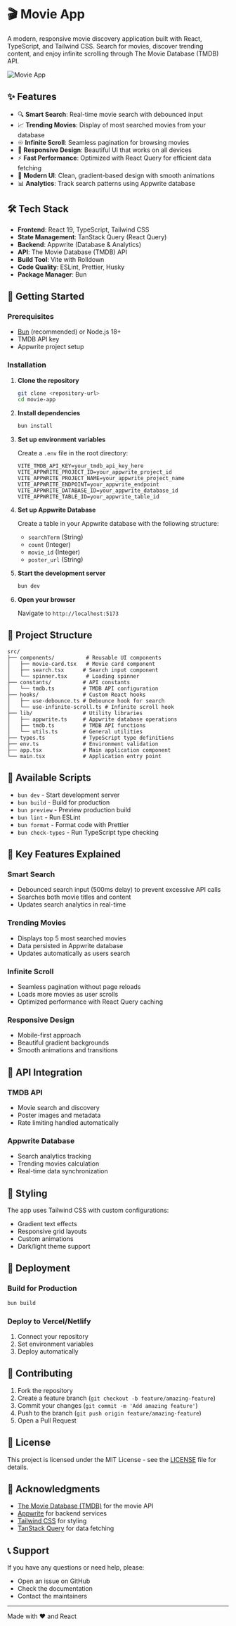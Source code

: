 # 🎬 Movie App

A modern, responsive movie discovery application built with React, TypeScript, and Tailwind CSS. Search for movies, discover trending content, and enjoy infinite scrolling through The Movie Database (TMDB) API.

![Movie App](public/hero-img.png)

## ✨ Features

- 🔍 **Smart Search**: Real-time movie search with debounced input
- 📈 **Trending Movies**: Display of most searched movies from your database
- ♾️ **Infinite Scroll**: Seamless pagination for browsing movies
- 📱 **Responsive Design**: Beautiful UI that works on all devices
- ⚡ **Fast Performance**: Optimized with React Query for efficient data fetching
- 🎨 **Modern UI**: Clean, gradient-based design with smooth animations
- 📊 **Analytics**: Track search patterns using Appwrite database

## 🛠️ Tech Stack

- **Frontend**: React 19, TypeScript, Tailwind CSS
- **State Management**: TanStack Query (React Query)
- **Backend**: Appwrite (Database & Analytics)
- **API**: The Movie Database (TMDB) API
- **Build Tool**: Vite with Rolldown
- **Code Quality**: ESLint, Prettier, Husky
- **Package Manager**: Bun

## 🚀 Getting Started

### Prerequisites

- [Bun](https://bun.sh/) (recommended) or Node.js 18+
- TMDB API key
- Appwrite project setup

### Installation

1. **Clone the repository**

   ```bash
   git clone <repository-url>
   cd movie-app
   ```

2. **Install dependencies**

   ```bash
   bun install
   ```

3. **Set up environment variables**

   Create a `.env` file in the root directory:

   ```env
   VITE_TMDB_API_KEY=your_tmdb_api_key_here
   VITE_APPWRITE_PROJECT_ID=your_appwrite_project_id
   VITE_APPWRITE_PROJECT_NAME=your_appwrite_project_name
   VITE_APPWRITE_ENDPOINT=your_appwrite_endpoint
   VITE_APPWRITE_DATABASE_ID=your_appwrite_database_id
   VITE_APPWRITE_TABLE_ID=your_appwrite_table_id
   ```

4. **Set up Appwrite Database**

   Create a table in your Appwrite database with the following structure:
   - `searchTerm` (String)
   - `count` (Integer)
   - `movie_id` (Integer)
   - `poster_url` (String)

5. **Start the development server**

   ```bash
   bun dev
   ```

6. **Open your browser**

   Navigate to `http://localhost:5173`

## 📁 Project Structure

```
src/
├── components/          # Reusable UI components
│   ├── movie-card.tsx   # Movie card component
│   ├── search.tsx      # Search input component
│   └── spinner.tsx      # Loading spinner
├── constants/          # API constants
│   └── tmdb.ts         # TMDB API configuration
├── hooks/              # Custom React hooks
│   ├── use-debounce.ts # Debounce hook for search
│   └── use-infinite-scroll.ts # Infinite scroll hook
├── lib/                # Utility libraries
│   ├── appwrite.ts     # Appwrite database operations
│   ├── tmdb.ts         # TMDB API functions
│   └── utils.ts        # General utilities
├── types.ts            # TypeScript type definitions
├── env.ts              # Environment validation
├── app.tsx             # Main application component
└── main.tsx            # Application entry point
```

## 🔧 Available Scripts

- `bun dev` - Start development server
- `bun build` - Build for production
- `bun preview` - Preview production build
- `bun lint` - Run ESLint
- `bun format` - Format code with Prettier
- `bun check-types` - Run TypeScript type checking

## 🎯 Key Features Explained

### Smart Search

- Debounced search input (500ms delay) to prevent excessive API calls
- Searches both movie titles and content
- Updates search analytics in real-time

### Trending Movies

- Displays top 5 most searched movies
- Data persisted in Appwrite database
- Updates automatically as users search

### Infinite Scroll

- Seamless pagination without page reloads
- Loads more movies as user scrolls
- Optimized performance with React Query caching

### Responsive Design

- Mobile-first approach
- Beautiful gradient backgrounds
- Smooth animations and transitions

## 🔌 API Integration

### TMDB API

- Movie search and discovery
- Poster images and metadata
- Rate limiting handled automatically

### Appwrite Database

- Search analytics tracking
- Trending movies calculation
- Real-time data synchronization

## 🎨 Styling

The app uses Tailwind CSS with custom configurations:

- Gradient text effects
- Responsive grid layouts
- Custom animations
- Dark/light theme support

## 🚀 Deployment

### Build for Production

```bash
bun build
```

### Deploy to Vercel/Netlify

1. Connect your repository
2. Set environment variables
3. Deploy automatically

## 🤝 Contributing

1. Fork the repository
2. Create a feature branch (`git checkout -b feature/amazing-feature`)
3. Commit your changes (`git commit -m 'Add amazing feature'`)
4. Push to the branch (`git push origin feature/amazing-feature`)
5. Open a Pull Request

## 📝 License

This project is licensed under the MIT License - see the [LICENSE](LICENSE) file for details.

## 🙏 Acknowledgments

- [The Movie Database (TMDB)](https://www.themoviedb.org/) for the movie API
- [Appwrite](https://appwrite.io/) for backend services
- [Tailwind CSS](https://tailwindcss.com/) for styling
- [TanStack Query](https://tanstack.com/query) for data fetching

## 📞 Support

If you have any questions or need help, please:

- Open an issue on GitHub
- Check the documentation
- Contact the maintainers

---

Made with ❤️ and React
